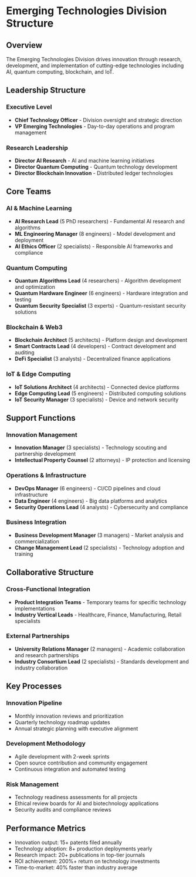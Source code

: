 # Emerging Technologies Division Structure

## Overview
The Emerging Technologies Division drives innovation through research, development, and implementation of cutting-edge technologies including AI, quantum computing, blockchain, and IoT.

## Leadership Structure

### Executive Level
- **Chief Technology Officer** - Division oversight and strategic direction
- **VP Emerging Technologies** - Day-to-day operations and program management

### Research Leadership
- **Director AI Research** - AI and machine learning initiatives
- **Director Quantum Computing** - Quantum technology development
- **Director Blockchain Innovation** - Distributed ledger technologies

## Core Teams

### AI & Machine Learning
- **AI Research Lead** (5 PhD researchers) - Fundamental AI research and algorithms
- **ML Engineering Manager** (8 engineers) - Model development and deployment
- **AI Ethics Officer** (2 specialists) - Responsible AI frameworks and compliance

### Quantum Computing
- **Quantum Algorithms Lead** (4 researchers) - Algorithm development and optimization
- **Quantum Hardware Engineer** (6 engineers) - Hardware integration and testing
- **Quantum Security Specialist** (3 experts) - Quantum-resistant security solutions

### Blockchain & Web3
- **Blockchain Architect** (5 architects) - Platform design and development
- **Smart Contracts Lead** (4 developers) - Contract development and auditing
- **DeFi Specialist** (3 analysts) - Decentralized finance applications

### IoT & Edge Computing
- **IoT Solutions Architect** (4 architects) - Connected device platforms
- **Edge Computing Lead** (5 engineers) - Distributed computing solutions
- **IoT Security Manager** (3 specialists) - Device and network security

## Support Functions

### Innovation Management
- **Innovation Manager** (3 specialists) - Technology scouting and partnership development
- **Intellectual Property Counsel** (2 attorneys) - IP protection and licensing

### Operations & Infrastructure
- **DevOps Manager** (6 engineers) - CI/CD pipelines and cloud infrastructure
- **Data Engineer** (4 engineers) - Big data platforms and analytics
- **Security Operations Lead** (4 analysts) - Cybersecurity and compliance

### Business Integration
- **Business Development Manager** (3 managers) - Market analysis and commercialization
- **Change Management Lead** (2 specialists) - Technology adoption and training

## Collaborative Structure

### Cross-Functional Integration
- **Product Integration Teams** - Temporary teams for specific technology implementations
- **Industry Vertical Leads** - Healthcare, Finance, Manufacturing, Retail specialists

### External Partnerships
- **University Relations Manager** (2 managers) - Academic collaboration and research partnerships
- **Industry Consortium Lead** (2 specialists) - Standards development and industry collaboration

## Key Processes

### Innovation Pipeline
- Monthly innovation reviews and prioritization
- Quarterly technology roadmap updates
- Annual strategic planning with executive alignment

### Development Methodology
- Agile development with 2-week sprints
- Open source contribution and community engagement
- Continuous integration and automated testing

### Risk Management
- Technology readiness assessments for all projects
- Ethical review boards for AI and biotechnology applications
- Security audits and compliance reviews

## Performance Metrics
- Innovation output: 15+ patents filed annually
- Technology adoption: 8+ production deployments yearly
- Research impact: 20+ publications in top-tier journals
- ROI achievement: 200%+ return on technology investments
- Time-to-market: 40% faster than industry average
